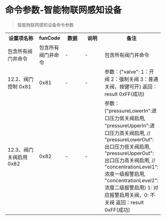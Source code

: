 # 命令参数-智能物联网感知设备

> 智能物联网感知设备命令参数
<table>
    <tr>
        <th style="width:250px;">设置项名称</th>
        <th style="width:60px;">funCode</th>
        <th style="width:200px;">数据</th>
        <th style="width:200px;">说明</th>
        <th>备注</th>
    </tr>
    <tr>
        <td>包含所有阀门井命令</td>
        <td>包含所有阀门井命令</td>
        <td>-</td>
        <td>-</td>
        <td>包含所有阀门井命令</td>
    </tr>
    <tr>
        <td>12.2、阀门控制 0x81</td>
        <td>0x81</td>
        <td>-</td>
        <td>-</td>
        <td>参数：{"valve": 1：开阀 2：强制关阀 3：普通关阀，按键可开} 返回：result 0xFF(成功)</td>
    </tr>
    <tr>
        <td>12.3、阀门关阀启用 0x82</td>
        <td>0x82</td>
        <td>-</td>
        <td>-</td>
        <td>参数：{"pressureLowerIn":进口压力低关阀启用, "pressureUpperIn":进口压力高关阀启用,
        // "pressureLowerOut":出口压力低关阀启用, "pressureUpperOut":出口压力高关阀启用,
        // "concentrationLevel1": 浓度一级报警启用, "concentrationLevel2": 浓度二级报警启用} 1: 对应报警启用关阀，0: 不关阀 返回：result 0xFF(成功)</td>
    </tr>
</table>